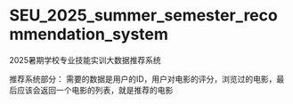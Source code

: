 # SEU_2025_summer_semester_recommendation_system
2025暑期学校专业技能实训大数据推荐系统

推荐系统部分：
需要的数据是用户的ID，用户对电影的评分，浏览过的电影，最后应该会返回一个电影的列表，就是推荐的电影

